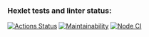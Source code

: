 ### Hexlet tests and linter status:
[![Actions Status](https://github.com/era230/frontend-project-11/workflows/hexlet-check/badge.svg)](https://github.com/era230/frontend-project-11/actions)
[![Maintainability](https://api.codeclimate.com/v1/badges/a6c30d35e5e52800505a/maintainability)](https://codeclimate.com/github/era230/frontend-project-11/maintainability)
[![Node CI](https://github.com/era230/frontend-project-11/actions/workflows/nodejs.yml/badge.svg)](https://github.com/era230/frontend-project-11/actions/workflows/nodejs.yml)